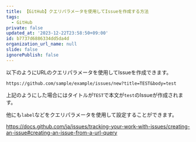 ```yaml
---
title: 【GitHub】クエリパラメータを使用してIssueを作成する方法
tags:
  - GitHub
private: false
updated_at: '2023-12-22T23:58:50+09:00'
id: b7737d6886334dd5da4d
organization_url_name: null
slide: false
ignorePublish: false
---
```

以下のようにURLのクエリパラメータを使用してIssueを作成できます。

```
https://github.com/sample/example/issues/new?title=TEST&body=test
```

上記のようにした場合にはタイトルが`TEST`で本文が`test`のIssueが作成されます。


他にも`label`などをクエリパラメータを使用して設定することができます。

https://docs.github.com/ja/issues/tracking-your-work-with-issues/creating-an-issue#creating-an-issue-from-a-url-query
